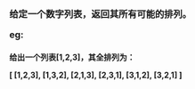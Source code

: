 <h3>给定一个数字列表，返回其所有可能的排列。
<p>eg:

<h4>给出一个列表[1,2,3]，其全排列为：

[
  [1,2,3],
  [1,3,2],
  [2,1,3],
  [2,3,1],
  [3,1,2],
  [3,2,1]
]